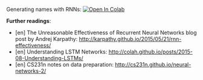 Generating names with RNNs:
[![Open In Colab](https://colab.research.google.com/assets/colab-badge.svg)](https://colab.research.google.com/github/girafe-ai/ml-course/blob/23s_msai/week0_10_embeddings_and_seq2seq/seq2seq_rnn_practice.ipynb)

**Further readings**:

- [en] The Unreasonable Effectiveness of Recurrent Neural Networks blog post by
  Andrej Karpathy: http://karpathy.github.io/2015/05/21/rnn-effectiveness/
- [en] Understanding LSTM Networks:
  http://colah.github.io/posts/2015-08-Understanding-LSTMs/
- [en] CS231n notes on data preparation:
  http://cs231n.github.io/neural-networks-2/
